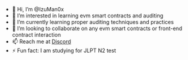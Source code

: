 - 👋 Hi, I’m @IzuMan0x
- 👀 I’m interested in learning evm smart contracts and auditing
- 🌱 I’m currently learning proper auditing techniques and practices
- 💞️ I’m looking to collaborate on any evm smart contracts or front-end contract interaction 
- 📫 Reach me at [Discord](https://discord.gg/x6zBebjsyU)
- ⚡ Fun fact: I am studying for JLPT N2 test

<!---
IzuMan0x/IzuMan0x is a ✨ special ✨ repository because its `README.md` (this file) appears on your GitHub profile.
You can click the Preview link to take a look at your changes.
--->
